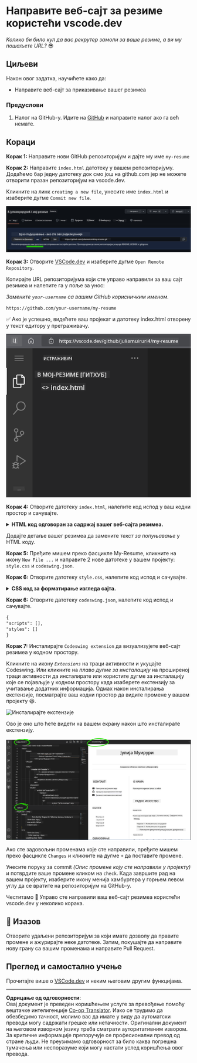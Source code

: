 <!--
CO_OP_TRANSLATOR_METADATA:
{
  "original_hash": "2fcb983b8dbadadb1bc2e97f8c12dac5",
  "translation_date": "2025-08-27T22:40:32+00:00",
  "source_file": "8-code-editor/1-using-a-code-editor/assignment.md",
  "language_code": "sr"
}
-->
# Направите веб-сајт за резиме користећи vscode.dev

_Колико би било кул да вас рекрутер замоли за ваше резиме, а ви му пошаљете URL?_ 😎

## Циљеви

Након овог задатка, научићете како да:

- Направите веб-сајт за приказивање вашег резимеа

### Предуслови

1. Налог на GitHub-у. Идите на [GitHub](https://github.com/) и направите налог ако га већ немате.

## Кораци

**Корак 1:** Направите нови GitHub репозиторијум и дајте му име `my-resume`

**Корак 2:** Направите `index.html` датотеку у вашем репозиторијуму. Додаћемо бар једну датотеку док смо још на github.com јер не можете отворити празан репозиторијум на vscode.dev.

Кликните на линк `creating a new file`, унесите име `index.html` и изаберите дугме `Commit new file`.

![Направите нову датотеку на github.com](../../../../translated_images/new-file-github.com.c886796d800e8056561829a181be1382c5303da9d902d8b2dd82b68a4806e21f.sr.png)

**Корак 3:** Отворите [VSCode.dev](https://vscode.dev) и изаберите дугме `Open Remote Repository`.

Копирајте URL репозиторијума који сте управо направили за ваш сајт резимеа и налепите га у поље за унос:

_Замените `your-username` са вашим GitHub корисничким именом._

```
https://github.com/your-username/my-resume
```

✅ Ако је успешно, видећете ваш пројекат и датотеку index.html отворену у текст едитору у претраживачу.

![Направите нову датотеку](../../../../translated_images/project-on-vscode.dev.e79815a9a95ee7feac72ebe5c941c91279716be37c575dbdbf2f43bea2c7d8b6.sr.png)

**Корак 4:** Отворите датотеку `index.html`, налепите код испод у ваш кодни простор и сачувајте.

<details>
    <summary><b>HTML код одговоран за садржај вашег веб-сајта резимеа.</b></summary>
    
        <html>

            <head>
                <link href="style.css" rel="stylesheet">
                <link rel="stylesheet" href="https://cdnjs.cloudflare.com/ajax/libs/font-awesome/5.15.4/css/all.min.css">
                <title>Ваше име овде!</title>
            </head>
            <body>
                <header id="header">
                    <!-- заглавље резимеа са вашим именом и титулом -->
                    <h1>Ваше име овде!</h1>
                    <hr>
                    Ваша улога!
                    <hr>
                </header>
                <main>
                    <article id="mainLeft">
                        <section>
                            <h2>КОНТАКТ</h2>
                            <!-- контакт информације укључујући друштвене мреже -->
                            <p>
                                <i class="fa fa-envelope" aria-hidden="true"></i>
                                <a href="mailto:username@domain.top-level domain">Унесите ваш емаил овде</a>
                            </p>
                            <p>
                                <i class="fab fa-github" aria-hidden="true"></i>
                                <a href="github.com/yourGitHubUsername">Унесите ваше корисничко име овде!</a>
                            </p>
                            <p>
                                <i class="fab fa-linkedin" aria-hidden="true"></i>
                                <a href="linkedin.com/yourLinkedInUsername">Унесите ваше корисничко име овде!</a>
                            </p>
                        </section>
                        <section>
                            <h2>ВЕШТИНЕ</h2>
                            <!-- ваше вештине -->
                            <ul>
                                <li>Вештина 1!</li>
                                <li>Вештина 2!</li>
                                <li>Вештина 3!</li>
                                <li>Вештина 4!</li>
                            </ul>
                        </section>
                        <section>
                            <h2>ОБРАЗОВАЊЕ</h2>
                            <!-- ваше образовање -->
                            <h3>Унесите ваш курс овде!</h3>
                            <p>
                                Унесите вашу институцију овде!
                            </p>
                            <p>
                                Почетак - Крај
                            </p>
                        </section>            
                    </article>
                    <article id="mainRight">
                        <section>
                            <h2>О МЕНИ</h2>
                            <!-- о вама -->
                            <p>Унесите кратак текст о себи!</p>
                        </section>
                        <section>
                            <h2>РАДНО ИСКУСТВО</h2>
                            <!-- ваше радно искуство -->
                            <h3>Назив посла</h3>
                            <p>
                                Назив организације овде | Месец почетка – Месец краја
                            </p>
                            <ul>
                                    <li>Задатак 1 - Унесите шта сте радили!</li>
                                    <li>Задатак 2 - Унесите шта сте радили!</li>
                                    <li>Унесите резултате/утицај вашег доприноса</li>
                                    
                            </ul>
                            <h3>Назив посла 2</h3>
                            <p>
                                Назив организације овде | Месец почетка – Месец краја
                            </p>
                            <ul>
                                    <li>Задатак 1 - Унесите шта сте радили!</li>
                                    <li>Задатак 2 - Унесите шта сте радили!</li>
                                    <li>Унесите резултате/утицај вашег доприноса</li>
                                    
                            </ul>
                        </section>
                    </article>
                </main>
            </body>
        </html>
</details>

Додајте детаље вашег резимеа да замените _текст за попуњавање_ у HTML коду.

**Корак 5:** Пређите мишем преко фасцикле My-Resume, кликните на икону `New File ...` и направите 2 нове датотеке у вашем пројекту: `style.css` и `codeswing.json`.

**Корак 6:** Отворите датотеку `style.css`, налепите код испод и сачувајте.

<details>
        <summary><b>CSS код за форматирање изгледа сајта.</b></summary>
            
            body {
                font-family: 'Segoe UI', Tahoma, Geneva, Verdana, sans-serif;
                font-size: 16px;
                max-width: 960px;
                margin: auto;
            }
            h1 {
                font-size: 3em;
                letter-spacing: .6em;
                padding-top: 1em;
                padding-bottom: 1em;
            }

            h2 {
                font-size: 1.5em;
                padding-bottom: 1em;
            }

            h3 {
                font-size: 1em;
                padding-bottom: 1em;
            }
            main { 
                display: grid;
                grid-template-columns: 40% 60%;
                margin-top: 3em;
            }
            header {
                text-align: center;
                margin: auto 2em;
            }

            section {
                margin: auto 1em 4em 2em;
            }

            i {
                margin-right: .5em;
            }

            p {
                margin: .2em auto
            }

            hr {
                border: none;
                background-color: lightgray;
                height: 1px;
            }

            h1, h2, h3 {
                font-weight: 100;
                margin-bottom: 0;
            }
            #mainLeft {
                border-right: 1px solid lightgray;
            }
            
</details>

**Корак 6:** Отворите датотеку `codeswing.json`, налепите код испод и сачувајте.

    {
    "scripts": [],
    "styles": []
    }

**Корак 7:** Инсталирајте `Codeswing extension` да визуализујете веб-сајт резимеа у кодном простору.

Кликните на икону _`Extensions`_ на траци активности и укуцајте Codeswing. Или кликните на _плаво дугме за инсталацију_ на проширеној траци активности да инсталирате или користите дугме за инсталацију које се појављује у кодном простору када изаберете екстензију за учитавање додатних информација. Одмах након инсталирања екстензије, посматрајте ваш кодни простор да видите промене у вашем пројекту 😃.

![Инсталирајте екстензије](../../../../8-code-editor/images/install-extension.gif)

Ово је оно што ћете видети на вашем екрану након што инсталирате екстензију.

![Codeswing екстензија у акцији](../../../../translated_images/after-codeswing-extension-pb.0ebddddcf73b550994947a9084e35e2836c713ae13839d49628e3c764c1cfe83.sr.png)

Ако сте задовољни променама које сте направили, пређите мишем преко фасцикле `Changes` и кликните на дугме `+` да поставите промене.

Унесите поруку за commit _(Опис промене коју сте направили у пројекту)_ и потврдите ваше промене кликом на `check`. Када завршите рад на вашем пројекту, изаберите икону менија хамбургера у горњем левом углу да се вратите на репозиторијум на GitHub-у.

Честитамо 🎉 Управо сте направили ваш веб-сајт резимеа користећи vscode.dev у неколико корака.

## 🚀 Изазов

Отворите удаљени репозиторијум за који имате дозволу да правите промене и ажурирајте неке датотеке. Затим, покушајте да направите нову грану са вашим променама и направите Pull Request.

## Преглед и самостално учење

Прочитајте више о [VSCode.dev](https://code.visualstudio.com/docs/editor/vscode-web?WT.mc_id=academic-0000-alfredodeza) и неким његовим другим функцијама.

---

**Одрицање од одговорности**:  
Овај документ је преведен коришћењем услуге за превођење помоћу вештачке интелигенције [Co-op Translator](https://github.com/Azure/co-op-translator). Иако се трудимо да обезбедимо тачност, молимо вас да имате у виду да аутоматски преводи могу садржати грешке или нетачности. Оригинални документ на његовом изворном језику треба сматрати ауторитативним извором. За критичне информације препоручује се професионални превод од стране људи. Не преузимамо одговорност за било каква погрешна тумачења или неспоразуме који могу настати услед коришћења овог превода.